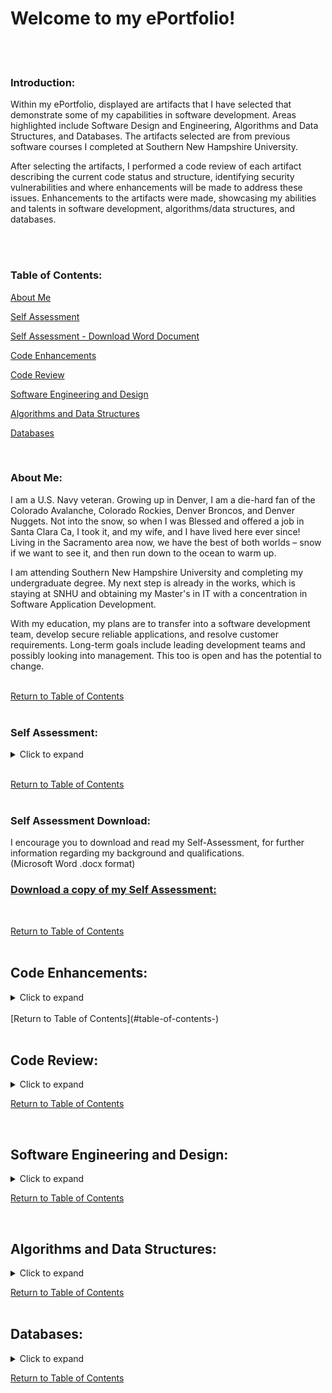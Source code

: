 # Welcome to my ePortfolio!
<br><br>


### Introduction: <br>
Within my ePortfolio, displayed are artifacts that I have selected that demonstrate some of my capabilities in software development. Areas highlighted include Software Design and Engineering, Algorithms and Data Structures, and Databases. The artifacts selected are from previous software courses I completed at Southern New Hampshire University. 

After selecting the artifacts, I performed a code review of each artifact describing the current code status and structure, identifying security vulnerabilities and where enhancements will be made to address these issues. Enhancements to the artifacts were made, showcasing my abilities and talents in software development, algorithms/data structures, and databases.<br>
<br>

<br>

### Table of Contents: <br>

[About Me](#about-me) <br>

[Self Assessment](#self-assessment) <br>

[Self Assessment - Download Word Document](#self-assessment-download) <br>

[Code Enhancements](#code-enhancements) <br>

[Code Review](#code-review) <br>

[Software Engineering and Design](#software-engineering-and-design-) <br>

[Algorithms and Data Structures](#algorithms-and-data-structures) <br>

[Databases](#databases-) <br>


<br>

### About Me:<br>
I am a U.S. Navy veteran. Growing up in Denver, I am a die-hard fan of the Colorado Avalanche, Colorado Rockies, Denver Broncos, and Denver Nuggets. Not into the snow, so when I was Blessed and offered a job in Santa Clara Ca, I took it, and my wife, and I have lived here ever since! Living in the Sacramento area now, we have the best of both worlds – snow if we want to see it, and then run down to the ocean to warm up.

I am attending Southern New Hampshire University and completing my undergraduate degree. My next step is already in the works, which is staying at SNHU and obtaining my Master's in IT with a concentration in Software Application Development.

With my education, my plans are to transfer into a software development team, develop secure reliable applications, and resolve customer requirements. Long-term goals include leading development teams and possibly looking into management. This too is open and has the potential to change.<br>
<br>

[Return to Table of Contents](#table-of-contents-) <br>
<br>


### Self Assessment:<br>

<details>
	<summary>Click to expand</summary>

<br>

In my self-assessment, I will reflect on the capstone and my experience in the Computer Science program at Southern New Hampshire University. Within the self-assessment, I will emphasize aspects of my ePortfolio that set me apart as well as illustrate my competence and use this as an opportunity to showcase my computer science knowledge, skills, and expertise. <br>

Upon completion of my enlistment in the U.S. Navy, I obtained my associate degree in electronics technology at the Denver Institute of Technology. After receiving my AS degree, I was hired by Intel Corporation, in Santa Clara, CA., as an electronics technician. I progressed and was promoted to Product/System validation engineer. As a product/system validation engineer, I was responsible for developing validation test software, designed to test the new features that were being designed into the latest microprocessors and chipsets. These tests were designed to use the PCIe ports and stress the processor/chipset to locate circuit flaws and vulnerabilities. Within this position, I was tasked with designing and developing a multi-threaded web-based client/server application, designed to gather data, and graphically measure the performance of the random data generator, used in Floating Point Unit (FPU) validation testing, on focused areas of coverage when testing specific FPU opcodes. <br>

I eventually transferred into UEFI BIOS development, in the system support department. In this position, I was responsible for developing test features within the BIOS to allow system validation engineers to access registers within the microprocessor/chipsets that are normally locked and/or inaccessible and restricted to the public. By allowing access to these registers, system validation engineers can change the data by looking at edge cases where the processor/chipset could fail. In addition, I was also responsible for developing new code in the BIOS to configure/support new features designed into the latest versions of the microprocessor/chipsets. <br>

Experience in the design, development, and support of the inventory database and front-end application interface for the General Dynamics Mission Systems procurement department. Using the Microsoft SQL server was required as this was the system GDMS supported in the company, to store the inventory tables. The decision to use C# in the development of the frontend application was made due to the built-in SQL data sources and connection to the database, and OOP capabilities that C# contains. In addition to the ability to use the Drag-and-Drop of components that are used on the user screen pages, I presented the recommendations and designs to the management team, which were accepted and approved. Decisions made on development software were based on available resources, and time constraints placed on the completion, and release of the project to the procurement department. <br>

During my undergraduate course work at Southern New Hampshire University, completing the coursework in the Software Computer Science w/ IT Security, and developing my ePortfolio, I had the opportunity to understand the reasons why the coding structure is designed in a particular format when designing for security and reducing vulnerabilities. I also appreciate the importance of performing unit testing on code during development, before submitting it to the repository. I have observed instances where an engineer would check-in code, and the build would break due to errors from not verifying their version with the build before check-in. <br>

With my prior knowledge and the benefit of actual software development, I was able to apply the skills learned during my career to the software courses required for my degree. In developing my ePortfolio, I have selected artifacts that I believe will showcase my strengths and what is shaping my professional goals and values. One of the most fundamental things any engineer should address, and use is the ability to collaborate within a team environment and be able to communicate to stakeholders both in a verbal and written format. Collaboration with team members builds bonds and strengthens the team. Being able to express ideas openly and honestly, in an environment that is not hostile is critical. This also allows the team to grow in their development skills and techniques. Communication with stakeholders is another vital tool an engineer should possess. As an engineer, there will be times in your career when you will need to explain or present a proposal. Being able to articulate your point professionally will garner well in establishing your creditability and demonstrate your knowledge of the subject matter. <br>

Artifacts selected for the ePortfolio demonstrate my skills and strengths in the areas of Algorithms and Data Structures, Databases, Security, and Software Engineering Development. The artifact selected for Algorithms and Data Structures will showcase my knowledge in creating algorithms to display a step-by-step procedure to perform calculations, data processing, and computerized analysis. Four different data structures are included in the algorithms and data structures artifact selection – a Binary Search Tree, Hash Table, Link List, and Vector Sorting C++ files. In the selection of these four data structures, I discuss the relevance of each and the importance of being able to identify based on the project, the best data structure to use. The artifact selected for Databases, will demonstrate my skills in developing quality SQL code to connect to MongoDB, Create, Read, Update, Delete (CRUD) data to/from a database Python support file. In addition, a custom Python web page is used to connect to the database and the CRUD support file. This Security and Software Engineering Development artifact selected will display my ability to reverse engineer C++ source code, identify the components within the assembly code, and then convert the assembly code back into a C++ source file. <br>

Security design was stressed during the CS-405, Secure Coding, and in the CS-410, Software Reverse Engineering courses. CS-405 focused on identifying common security vulnerabilities that are commonly found in the current software application. In this course, I learned different techniques for the development of secure code, utilizing secure programming practices and principles. In CS-410, I was able to use my knowledge in assembly language from working in BIOS development. In this course, I focused on the fundamentals of reverse engineering, disassembling the C++ source code into assembly code, analyzing the disassembled code noting the main code structure. Upon reassembling the assembly code back into a workable C++, locate and if/when possible, eliminate obsolete code by replacing it with safe secure, methods and instructions. Designing security into the project at the beginning, before code is written, is essential in preventing unauthorized access to sensitive and personal information. This was stressed in the courses I completed at SHNU, while they were also enforced in the software positions, I held before attending the university. My previous experience added additional value to my understanding and appreciation of the courses to the concepts and needs of secure programming. <br>

Selecting these artifacts from the undergraduate courses, I completed at SNHU, demonstrates the full range of my computer science talents and abilities. The ePortfolio contains each artifact, a description of the enhancements made to the artifact to identify and improve the security of each file, add additional features and functionality, and provide information on the purpose and decision-making process behind the methods used.
I trust you will find the selection of artifacts to be informative, and professional. <br>

Additional Information of Interest: <br>
Strengths: <br>
Accomplished and talented in software engineering development along with a comprehensive knowledge of the Agile Software Development Life Cycle. Extensive skills and experience in UEFI BIOS validation development and support, as well as software and test development for multiple operating systems. Excellent communication abilities encourage a strong rapport with colleagues and supervisors, allowing for enhanced professional collaborations. Proven talent for designing and developing software systems that improve the overall efficiency of an organization. <br>

Areas of Proficiency: <br>
Software Engineering Development ● Product Engineering Development 
UEFI Bios Development ● Semiconductor production QA ● System Validation 
Internal and External Customer Support ● Software Development Life Cycle <br>

Technical Proficiencies: <br>
C# ● C/C++ ● Java ● Python ● SQL  ●  x86 Assembly Language ● Windows 7/8/10  
Linux ● UNIX ● SCO UNIX ● Microsoft SQL7 <br>

Familiar With: <br>
JavaScript ● VB ● Perl ● vi ● HTML ● CSS ● Solaris ● MySQL ● Oracle7 <br>

</details>


<br>

[Return to Table of Contents](#table-of-contents-) <br>
<br>

### Self Assessment Download:<br>

I encourage you to download and read my Self-Assessment, for further information regarding my background and qualifications. <br>
(Microsoft Word .docx format)
<br>

### [Download a copy of my Self Assessment:](https://github.com/a44hills/CS499/blob/main/Self_Assessment.docx) <br>

<br>

[Return to Table of Contents](#table-of-contents-) <br>
<br>


## Code Enhancements:<br>

<details>
	<summary>Click to expand</summary>

<br>

	
### Description: The Enhancements -<br>
This document describes the enhancements that were made to the three artifacts that I selected to showcase my abilities in the areas
of Software Engineering and Design, Algorithms and Data Structures, and Databases. The enhancements made in the artifacts reflect improvements
to the quality, addresses limitations or inconsistencies that were identified, and/or mitigate vulnerabilities.<br>

</details>

<br>
[Return to Table of Contents](#table-of-contents-) <br>
<br>


## Code Review:<br>

<details>
	<summary>Click to expand</summary>

<br>
	
### Description: The Code Review -<br>
In the presentation, I will be conducting the code review on three different projects from previous courses that I have taken here at 
Southern New Hampshire University. The purpose of the code review is a standard practice in the Software Development Life Cycle, for 
improving deliverables and user experiences while ensuring that code is concise, well-commented, and ready for updates. 
In this code review, I will discuss the code that relates to three key computer science categories: Software Engineering and Design, 
Algorithms and Data Structure, and Databases. I will analyze existing code for weaknesses, limitations, and vulnerabilities and explain 
my plan for enhancements. During the code review, I will utilized the CS-499 Code Review Checklist.<br>

### [Code Review - Redirects to Code Review YouTube Video](https://youtu.be/vR5F8SCNP6M)  <br>

</details>

[Return to Table of Contents](#table-of-contents-) <br>

<br>



## Software Engineering and Design: <br>

<details>
	<summary>Click to expand</summary>

<br>

### Description: The Software Engineering and Design - <br>
The artifact that I used to meet the ePortfolio requirements, and to represent my growth in the areas of software design/engineering, is to use the Software Reverse Engineering Project 2 – Common Security Issues that may be identified through reverse engineering. The artifact is the final C++ file submitted, in which I had to reassemble the C++ file from the binary source code supplied in the course. Before reassembling the file, I was required to identify the blocks of assembly code and describe what the different blocks of code performed.

After reassembling the binary code into a C++ file, I had to identify where multiple security vulnerabilities are present within the various methods in the C++ file. Within each method, comments were placed at the locations where the security vulnerabilities are located and described recommendations for how the vulnerabilities can be fixed. This artifact is provided from the CS-410 course taken in 22EW3.

The inclusion of this artifact into my ePortfolio will demonstrate my ability to read and comprehend both assembly code, and my ability to reverse engineer both assembly and C++ code. The selection of the project 2 C++ file demonstrates the various software vulnerabilities that I identified during the analysis of the reassembled code. Components within the source code involve minimizing the vulnerabilities by adding additional input code verification procedures, the addition of a login screen, allowing the user to create a unique user account, and encrypting the username/password file. These improvements will demonstrate the importance of security and reducing the ability of unauthorized users or malicious code to gain access to the system.

This project is currently meeting the course objectives outlined to meet the enhancements in Module One. Updates to the project include the following:

        •	Login screen allowing the user to –
            o	Log into the application
            o	Create new user accounts
            o	Find password

Additional enhancements completed user input verification routines, username, and password verification, and checking for invalid characters. The remaining item is the encryption of the username/password, using a valid secure encryption algorithm as outlined in Figure 1. 

In the Software Design Engineering enhancement, the skills that are illustrated and course outcome(s) of these skills align to [CS-499-05] “Develop a security mindset that anticipates adversarial exploits in software architecture and designs to expose potential vulnerabilities, mitigate design flaws, and ensure privacy and enhanced security of data and resources”. By enhancing the security and reducing the vulnerabilities in adding encryption to the username/password file and adding additional user input verification code to the enhanced Project 2 C++ file from CS-410, alignment in software development skills will be displayed. Name of the enhanced C++ file is CS499_SWE_Project2.cpp.

During the process of performing the enhancements and making the required changes to improve the security of the application, I found that this is what I have been fortunate to do during my career working as both a software validation engineer, BIOS engineer, and software applications engineer. The process of adding new features, making revisions, or updating the application to resolve issues is part of the job of being a software developer. Depending upon the organization, a large part of the job as a junior or middle engineer will find themselves resolving issues and adding new features to existing applications. Again, depending upon the company, application design is usually performed by middle engineers, and senior engineers are usually looking at management or becoming team leads, and leading a team of engineers and technicians. 

For this project, I am using a simple encryption/decryption algorithm, in which I am adding 3 to the ASCII character to encrypt or subtracting 3 from the ASCII character to decrypt. This provides a sample demonstration of how encryption/decryption would be implemented to protect the username/password. In a fully functional application, the algorithms would be in a separate protected file. The type of algorithm would also be more sophisticated and follow the current Advanced Encryption Standard (AES) with 128-bit key or longer encryption guidelines.

The challenges that I encountered while debugging the new enhancements, was in using the built-in cin method, where when it is called for the first time in the method, it would only accept the first character, and drop the rest of the username or password stream. To resolve this issue, I wrapped the cin method in the getline() method – getline(cin, username). Using this method, I was able to check the username and userpasswd using the VerifyUserNameInput() and VerifyPassWordInput() methods. 


Software design/engineering Zip file:

The included zip file includes the following artifact

        •	CS499_SWE_Project2.cpp file
    
            o	Contains the enhanced Project 2 C++ code
        
        •	CS499_SWE_Project.exe
    
        •	Database.txt file
    
            o	Contains sample usernames and passwords after encryption. Subtracting 3 from the ASCII value reveals the user/password:
	               yhud kloo		vera hill
	               wld kloo		        tia hill
	               mlp kloo		        jim hill
	               mrh vplwk		sam smith<br>

### [SWE Project 2](https://github.com/a44hills/CS499/blob/main/CS499_SWE_Project2.cpp) <br>
### [SWE Project 2 Zip File](https://github.com/a44hills/CS499/blob/main/CS499_SWE_Project2.zip) <br>

</details>

[Return to Table of Contents](#table-of-contents-) <br>

<br>


## Algorithms and Data Structures:<br>

<details>
	<summary>Click to expand</summary>

<br>
	
### Description: The Algorithms and Data Structures:<br>
Data Structure Analysis:

Advantages of using data structures in software programs –
•	Data structures are efficient in the storage of data
•	Provides an efficient method of processing small and large amounts of data
•	Utilizing the correct data structure in a software program, time is saved in the processing of or retrieval of various sizes of data
•	Data structures that are properly designed, can aid in data operations like addition, deletion, manipulation, retrieval, and storage. Data structures of the type of Array, stacks, queues, linked list, and trees.
•	Data structures are reusable

Disadvantages of using data structures in software programs –<br>
•	A small change in the data can cause a large change in the structure of the decision tree.
•	Using data structures requires qualified professional resources to maintain the data structure.


Algorithm Analysis – Worst, Average, and Best:<br>
In analyzing an Algorithm for Worst, Average, and Best cases, the factors involved that will determine the outcome include the size of the input values, the data, and how it’s already arranged (order of the data to be sorted). For example, if the data to be sorted is already in order, or if the data item is not present, then when the algorithm is used the results would be determined to be worse than if the data was unsorted.

To determine the worst case, the upper limit of the execution time will be calculated. This is required to know what cases will cause the execution of the maximum number of operations. In the case of a linear search, where the data value is not present, the search method compares all elements of the array one by one. In this case, the temporal complexity of the worst-case search would be O(n).

For average-case analysis, all possible inputs are calculated to obtain the computation time. The results are then added and divided by the sum by the total number of inputs. This calculation is necessary to determine the distribution of cases. Again, using a linear search, and assuming that all the input cases are distributed in a uniform manner, the cases are added and divided by the sum by (n + 1).

In the calculation for the best-case analysis, the lower bound of the execution time is calculated. This calculation is necessary for knowing which case will cause the execution of the minimum number of operations. When using a linear search, the best case will occur when the data is present at the first location. In this case, the number of operations used will be constant. Here, the best-case time complexity would be O(1). See Figure 1 and Figure 2.

Conclusion:<br>
For algorithms like Sort by merge, the sorting will perform O(nLogn) operations for all cases. For other sorting algorithms, they will present the worst and best cases. In the case of a Quicksort, the worst-case scenario occurs when the input is already sorted, and the best case will occur when the pivot elements always divide the table into two halves. When performing an Insert sorting algorithm, the worst case will occur when the data input is already sorted, but in reverse order, while the best case will occur when the data input is sorted in the order of the output.<br>

### [Figure 1: Big O Complexity Chart](https://miro.medium.com/max/1200/1*j8fUQjaUlmrQEN_udU0_TQ.jpeg) <br> 
### [Figure 2: Common Data Structure Operations and Array Sorting Algorithms](https://rubydoobiedoo.files.wordpress.com/2016/09/region-capture-2.png) <br>


### [BinarySearchTree.cpp](https://github.com/a44hills/CS499/blob/main/BinarySearchTree.cpp) <br>
### [HashTable.cpp](https://github.com/a44hills/CS499/blob/main/HashTable.cpp) <br>
### [LinkedList.cpp](https://github.com/a44hills/CS499/blob/main/LinkedList.cpp) <br>
### [VectorSorting.cpp](https://github.com/a44hills/CS499/blob/main/VectorSorting.cpp) <br>

</details>
	
[Return to Table of Contents](#table-of-contents-) <br>
<br>


## Databases: <br>

<details>
	<summary>Click to expand</summary>

<br>

### Description: Databases <br>
Databases:<br>
The artifact that I used to meet the ePortfolio requirements, and to represent my growth in the areas of databases, is the Client/Server Development – Project 2: Web Application Dashboard (Python Code). The project consists of a database and establishes successful CRUD routines in Python for MongoDB. In addition, a fully functional MongoDB dashboard was created, allowing the client, Grazioso Salvare, to interact with and visualize the database. This artifact is provided from the CS-340 course taken in 21EW1.

To enhance the project, I developed additional queries that will allow users to filter the database. In addition to the queries, interactive options through which users will activate the filters, and added a widget for dynamic presentations of retrieved data. The additional queries are used for displaying the additional different types of Birds and Cats the origination also works with. The queries will select – All Birds, Male Birds, Female Birds, All Cats, Male Cats, and Female Cats. See Figure 5: Additional Animals Pseudocode. This addition is incorporated into a revised ProjectTwoDashboard.ipynb Python file. In addition to the new queries, I also added a widget: a Date Picker Single (DatePickerSingle) located at: https://dash.plotly.com/dash-core-components/datepickersingle, which is applied to the main screen, along with the Grazioso Salvare logo. This additional widget provides a better user experience, along with a professional browser look.

Further enhancements include the addition of driver code to the Pie Chart call-back procedures. The driver contains two additional dropdown boxes, where the user can select the type of animal in the first dropdown, and the sex of the animal in the second dropdown. By default, the pie chart will display Dogs/All. This code is still under development, with the driver code commented out in order to prevent code from interfering with the proper use of the main application.

The skills that are illustrated and course outcome(s) these skills align to [CS-499-04] “Demonstrate an ability to use well-founded and innovative techniques, skills, and tools in computing practices to implement computer solutions that deliver value and accomplish industry-specific goals” in the Final Project Guidelines and Rubric. By enhancing the project, I am demonstrating how to apply database systems concepts and principles in developing client/server applications that interface client-side code with databases. 

During the development of the new queries and the addition of the widgets, no major issues arose, until I tried to access MongoDB in the Apporto (Virtual Lab). After logging into the virtual lab, I found that the App Store no longer contained the applications necessary to access the MongoDB or the Linux virtual server. To access the Linux server the Client-Server application is required. It appears that the applications have been disabled and made unavailable since I have completed the course. At this point, the code that I am enhancing will contain the new software changes and will be debugged by using the code review process and verifying that the code does not contain visible code vulnerabilities.<br>


### [Python CRUD File](https://github.com/a44hills/CS499/blob/main/CS340_Project_1.py) <br>
### [MongoDB Dashboard](https://github.com/a44hills/CS499/blob/main/ProjectTwoDashboard.ipynb) <br>

</details>
	
[Return to Table of Contents](#table-of-contents-) <br>
<br>





<!---

You can use the [editor on GitHub](https://github.com/a44hills/a44hills.github.io/edit/main/index.md) to maintain and preview the content for your website in Markdown files. <br>

Whenever you commit to this repository, GitHub Pages will run [Jekyll](https://jekyllrb.com/) to rebuild the pages in your site, from the content in your Markdown files.

### Markdown

Markdown is a lightweight and easy-to-use syntax for styling your writing. It includes conventions for

```markdown
Syntax highlighted code block

# Header 1
## Header 2
### Header 3

- Bulleted
- List

1. Numbered
2. List

**Bold** and _Italic_ and `Code` text

[Link](url) and ![Image](src)
```


For more details see [Basic writing and formatting syntax](https://docs.github.com/en/github/writing-on-github/getting-started-with-writing-and-formatting-on-github/basic-writing-and-formatting-syntax).

### Jekyll Themes

Your Pages site will use the layout and styles from the Jekyll theme you have selected in your [repository settings](https://github.com/a44hills/a44hills.github.io/settings/pages). The name of this theme is saved in the Jekyll `_config.yml` configuration file.

### Support or Contact

Having trouble with Pages? Check out our [documentation](https://docs.github.com/categories/github-pages-basics/) or [contact support](https://support.github.com/contact) and we’ll help you sort it out. --->
